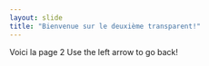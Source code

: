 ```yaml
---
layout: slide
title: "Bienvenue sur le deuxième transparent!"
---
```

Voici la page 2
Use the left arrow to go back!
